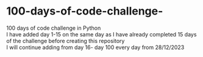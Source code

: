 # 100-days-of-code-challenge-
100 days of code challenge in Python
<br>
I have added day 1-15 on the same day as I have already completed 15 days of the challenge before creating this repository
<br>
I will continue adding from day 16- day 100 every day from 28/12/2023


